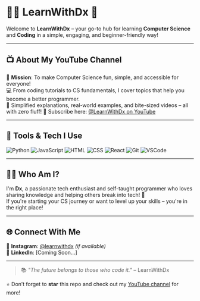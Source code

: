 # 👨‍💻 LearnWithDx 🚀

Welcome to **LearnWithDx** – your go-to hub for learning **Computer Science** and **Coding** in a simple, engaging, and beginner-friendly way!

---

## 📺 About My YouTube Channel

🎯 **Mission**: To make Computer Science fun, simple, and accessible for everyone!  
💻 From coding tutorials to CS fundamentals, I cover topics that help you become a better programmer.  
🧠 Simplified explanations, real-world examples, and bite-sized videos – all with zero fluff!
📌 Subscribe here: [@LearnWithDx on YouTube](https://www.youtube.com/@LearnWithDx)  

---

## 🔧 Tools & Tech I Use

![Python](https://img.shields.io/badge/Python-3776AB?style=for-the-badge&logo=python&logoColor=white)
![JavaScript](https://img.shields.io/badge/JavaScript-F7DF1E?style=for-the-badge&logo=javascript&logoColor=black)
![HTML](https://img.shields.io/badge/HTML-E34F26?style=for-the-badge&logo=html5&logoColor=white)
![CSS](https://img.shields.io/badge/CSS-1572B6?style=for-the-badge&logo=css3&logoColor=white)
![React](https://img.shields.io/badge/React-20232A?style=for-the-badge&logo=react&logoColor=61DAFB)
![Git](https://img.shields.io/badge/Git-F05032?style=for-the-badge&logo=git&logoColor=white)
![VSCode](https://img.shields.io/badge/VSCode-007ACC?style=for-the-badge&logo=visual-studio-code&logoColor=white)

---

## 🧑‍🎓 Who Am I?

I'm **Dx**, a passionate tech enthusiast and self-taught programmer who loves sharing knowledge and helping others break into tech! 🎉  
If you're starting your CS journey or want to level up your skills – you're in the right place!

---

## 🌐 Connect With Me

📸 **Instagram**: [@learnwithdx](https://instagram.com/learnwithdx) *(if available)*  
💼 **LinkedIn**: [Coming Soon...]

---

> 📚 *"The future belongs to those who code it."* – LearnWithDx

⭐️ Don’t forget to **star** this repo and check out my [YouTube channel](https://www.youtube.com/@LearnWithDx) for more!

